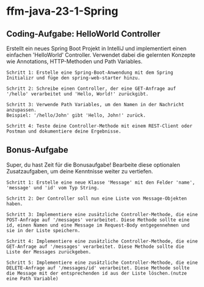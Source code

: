# ffm-java-23-1-Spring

## Coding-Aufgabe: HelloWorld Controller

Erstellt ein neues Spring Boot Projekt in IntelliJ und implementiert einen einfachen 'HelloWorld' Controller.
Verwendet dabei die gelernten Konzepte wie Annotations, HTTP-Methoden und Path Variables.


    Schritt 1: Erstelle eine Spring-Boot-Anwendung mit dem Spring Initializr und füge den spring-web-starter hinzu.

    Schritt 2: Schreibe einen Controller, der eine GET-Anfrage auf '/hello' verarbeitet und 'Hello, World!' zurückgibt.

    Schritt 3: Verwende Path Variables, um den Namen in der Nachricht anzupassen.
    Beispiel: '/hello/John' gibt 'Hello, John!' zurück.

    Schritt 4: Teste deine Controller-Methode mit einem REST-Client oder Postman und dokumentiere deine Ergebnisse.


## Bonus-Aufgabe

Super, du hast Zeit für die Bonusaufgabe! Bearbeite diese optionalen Zusatzaufgaben, um deine Kenntnisse weiter zu vertiefen.


    Schritt 1: Erstelle eine neue Klasse 'Message' mit den Felder 'name', 'message' und 'id' vom Typ String.

    Schritt 2: Der Controller soll nun eine Liste von Message-Objekten haben.

    Schritt 3: Implementiere eine zusätzliche Controller-Methode, die eine POST-Anfrage auf '/messages' verarbeitet. Diese Methode sollte eine id, einen Namen und eine Message im Request-Body entgegennehmen und sie in der Liste speichern.

    Schritt 4: Implementiere eine zusätzliche Controller-Methode, die eine GET-Anfrage auf '/messages' verarbeitet. Diese Methode sollte die Liste der Messages zurückgeben.

    Schritt 5: Implementiere eine zusätzliche Controller-Methode, die eine DELETE-Anfrage auf '/messages/id' verarbeitet. Diese Methode sollte die Message mit der entsprechenden id aus der Liste löschen.(nutze eine Path Variable)

